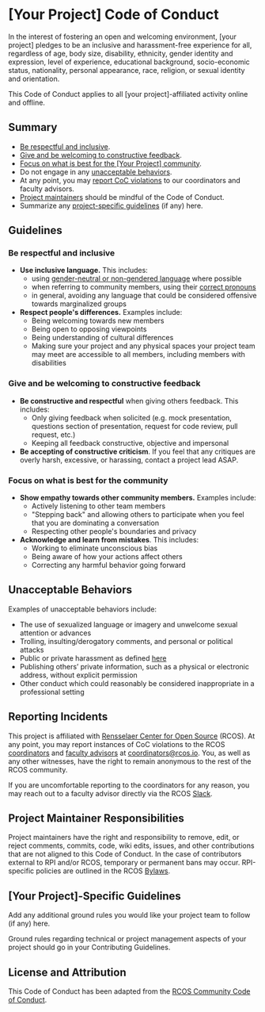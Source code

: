 # [Your Project] Code of Conduct
In the interest of fostering an open and welcoming environment, [your project] pledges to be an inclusive and harassment-free experience for  all, regardless of age, body size, disability, ethnicity, gender identity and expression, level of experience, educational background, socio-economic status, nationality, personal appearance, race, religion, or sexual identity and orientation.

This Code of Conduct applies to all [your project]-affiliated activity online and offline.

## Summary
* [Be respectful and inclusive](#be-respectful-and-inclusive).
* [Give and be welcoming to constructive feedback](#give-and-be-welcoming-to-constructive-feedback).
* [Focus on what is best for the [Your Project] community](#focus-on-what-is-best-for-the-community).
* Do not engage in any [unacceptable behaviors](#unacceptable-behaviors).
* At any point, you may [report CoC violations](#reporting-incidents) to our coordinators and faculty advisors.
* [Project maintainers](#project-maintainer-responsibilities) should be mindful of the Code of Conduct.
* Summarize any [project-specific guidelines](#[your-project]-specific-guidelines) (if any) here.

## Guidelines
### Be respectful and inclusive
* **Use inclusive language.**  This includes:
  * using [gender-neutral or non-gendered language](http://geekfeminism.wikia.com/wiki/Nonsexist_language) where possible
  * when referring to community members, using their [correct pronouns](https://www.brynmawr.edu/sites/default/files/asking-for-name-and-pronouns.pdf)
  * in general, avoiding any language that could be considered offensive towards marginalized groups
* **Respect people's differences.** Examples include:
  * Being welcoming towards new members
  * Being open to opposing viewpoints
  * Being understanding of cultural differences
  * Making sure your project and any physical spaces your project team may meet are accessible to all members, including members with disabilities

### Give and be welcoming to constructive feedback
* **Be constructive and respectful** when giving others feedback. This includes:
  * Only giving feedback when solicited (e.g. mock presentation, questions section of presentation, request for code review, pull request, etc.)
  * Keeping all feedback constructive, objective and impersonal
* **Be accepting of constructive criticism**. If you feel that any critiques are overly harsh, excessive, or harassing, contact a project lead ASAP.

### Focus on what is best for the community

* **Show empathy towards other community members.** Examples include:
  * Actively listening to other team members
  * "Stepping back" and allowing others to participate when you feel that you are dominating a conversation
  * Respecting other people's boundaries and privacy
* **Acknowledge and learn from mistakes**. This includes:
  * Working to eliminate unconscious bias
  * Being aware of how your actions affect others
  * Correcting any harmful behavior going forward

## Unacceptable Behaviors

Examples of unacceptable behaviors include:

* The use of sexualized language or imagery and unwelcome sexual attention or advances
* Trolling, insulting/derogatory comments, and personal or political attacks
* Public or private harassment as defined [here](https://rcos.github.io/rcos-handbook/#/community/harassment_guidelines)
* Publishing others’ private information, such as a physical or electronic address, without explicit permission
* Other conduct which could reasonably be considered inappropriate in a professional setting

## Reporting Incidents

This project is affiliated with [Rensselaer Center for Open Source](http://rcos.io) (RCOS). At any point, you may report instances of CoC violations to the RCOS [coordinators](https://rcos.github.io/rcos-handbook/#/coordinating/README) and [faculty advisors](https://handbook.rcos.io/#/coordinating/faculty) at <coordinators@rcos.io>. You, as well as any other witnesses, have the right to remain anonymous to the rest of the RCOS community.

If you are uncomfortable reporting to the coordinators for any reason, you may reach out to a faculty advisor directly via the RCOS [Slack](https://rcos.slack.com/).

## Project Maintainer Responsibilities
Project maintainers have the right and responsibility to remove, edit, or reject comments, commits, code, wiki edits, issues, and other contributions that are not aligned to this Code of Conduct. In the case of contributors external to RPI and/or RCOS, temporary or permanent bans may occur. RPI-specific policies are outlined in the RCOS [Bylaws](https://rcos.github.io/rcos-handbook/#/community/bylaws).

## [Your Project]-Specific Guidelines
Add any additional ground rules you would like your project team to follow (if any) here. 

Ground rules regarding technical or project management aspects of your project should go in your Contributing Guidelines.

## License and Attribution

This Code of Conduct has been adapted from the [RCOS Community Code of Conduct](https://rcos.github.io/rcos-handbook/#/community/CODE_OF_CONDUCT).
